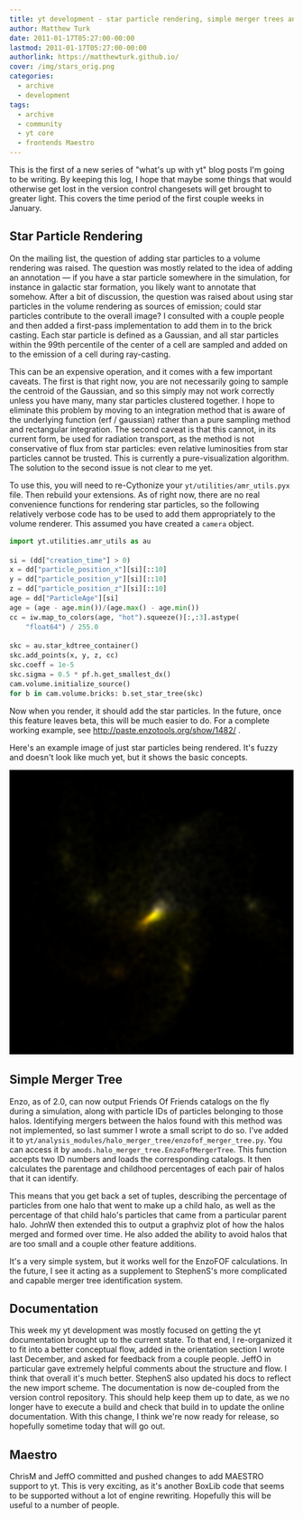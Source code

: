 ```yaml
---
title: yt development - star particle rendering, simple merger trees and documentation
author: Matthew Turk
date: 2011-01-17T05:27:00-00:00
lastmod: 2011-01-17T05:27:00-00:00
authorlink: https://matthewturk.github.io/
cover: /img/stars_orig.png
categories:
  - archive
  - development
tags:
  - archive
  - community
  - yt core
  - frontends Maestro
---
```

This is the first of a new series of "what's up with yt" blog posts I'm
going to be writing. By keeping this log, I hope that maybe some things
that would otherwise get lost in the version control changesets will get
brought to greater light. This covers the time period of the first
couple weeks in January.

## Star Particle Rendering

On the mailing list, the question of adding star particles to a volume
rendering was raised. The question was mostly related to the idea of
adding an annotation &mdash; if you have a star particle somewhere in
the simulation, for instance in galactic star formation, you likely want
to annotate that somehow. After a bit of discussion, the question was
raised about using star particles in the volume rendering as sources of
emission; could star particles contribute to the overall image? I
consulted with a couple people and then added a first-pass
implementation to add them in to the brick casting. Each star particle
is defined as a Gaussian, and all star particles within the 99th
percentile of the center of a cell are sampled and added on to the
emission of a cell during ray-casting.

This can be an expensive operation, and it comes with a few important
caveats. The first is that right now, you are not necessarily going to
sample the centroid of the Gaussian, and so this simply may not work
correctly unless you have many, many star particles clustered together.
I hope to eliminate this problem by moving to an integration method that
is aware of the underlying function (erf / gaussian) rather than a pure
sampling method and rectangular integration. The second caveat is that
this cannot, in its current form, be used for radiation transport, as
the method is not conservative of flux from star particles: even
relative luminosities from star particles cannot be trusted. This is
currently a pure-visualization algorithm. The solution to the second
issue is not clear to me yet.

To use this, you will need to re-Cythonize your
`yt/utilities/amr_utils.pyx` file. Then rebuild your extensions. As of
right now, there are no real convenience functions for rendering star
particles, so the following relatively verbose code has to be used to
add them appropriately to the volume renderer. This assumed you have
created a `camera` object.

``` python
import yt.utilities.amr_utils as au

si = (dd["creation_time"] > 0)
x = dd["particle_position_x"][si][::10]
y = dd["particle_position_y"][si][::10]
z = dd["particle_position_z"][si][::10]
age = dd["ParticleAge"][si]
age = (age - age.min())/(age.max() - age.min())
cc = iw.map_to_colors(age, "hot").squeeze()[:,:3].astype(
    "float64") / 255.0

skc = au.star_kdtree_container()
skc.add_points(x, y, z, cc)
skc.coeff = 1e-5
skc.sigma = 0.5 * pf.h.get_smallest_dx()
cam.volume.initialize_source()
for b in cam.volume.bricks: b.set_star_tree(skc)
```

Now when you render, it should add the star particles. In the future,
once this feature leaves beta, this will be much easier to do. For a
complete working example, see <http://paste.enzotools.org/show/1482/> .

Here's an example image of just star particles being rendered. It's
fuzzy and doesn't look like much yet, but it shows the basic concepts.

![image](/img/stars_orig.png)

## Simple Merger Tree

Enzo, as of 2.0, can now output Friends Of Friends catalogs on the fly
during a simulation, along with particle IDs of particles belonging to
those halos. Identifying mergers between the halos found with this
method was not implemented, so last summer I wrote a small script to do
so. I've added it to
`yt/analysis_modules/halo_merger_tree/enzofof_merger_tree.py`. You can
access it by `amods.halo_merger_tree.EnzoFofMergerTree`. This function
accepts two ID numbers and loads the corresponding catalogs. It then
calculates the parentage and childhood percentages of each pair of halos
that it can identify.

This means that you get back a set of tuples, describing the percentage
of particles from one halo that went to make up a child halo, as well as
the percentage of that child halo's particles that came from a
particular parent halo. JohnW then extended this to output a graphviz
plot of how the halos merged and formed over time. He also added the
ability to avoid halos that are too small and a couple other feature
additions.

It's a very simple system, but it works well for the EnzoFOF
calculations. In the future, I see it acting as a supplement to
StephenS's more complicated and capable merger tree identification
system.

## Documentation

This week my yt development was mostly focused on getting the yt
documentation brought up to the current state. To that end, I
re-organized it to fit into a better conceptual flow, added in the
orientation section I wrote last December, and asked for feedback from a
couple people. JeffO in particular gave extremely helpful comments about
the structure and flow. I think that overall it's much better. StephenS
also updated his docs to reflect the new import scheme. The
documentation is now de-coupled from the version control repository.
This should help keep them up to date, as we no longer have to execute a
build and check that build in to update the online documentation. With
this change, I think we're now ready for release, so hopefully sometime
today that will go out.

## Maestro

ChrisM and JeffO committed and pushed changes to add MAESTRO support to
yt. This is very exciting, as it's another BoxLib code that seems to be
supported without a lot of engine rewriting. Hopefully this will be
useful to a number of people.
